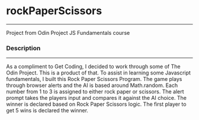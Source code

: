 # rockPaperScissors
---
Project from Odin Project JS Fundamentals course

### Description
---
As a compliment to Get Coding, I decided to work through some of The Odin Project. This is a product of that. To assist in learning some Javascript fundamentals, I built this Rock Paper Scissors Program. The game plays through browser alerts and the AI is based around Math.random. Each number from 1 to 3 is assigned to either rock paper or scissors. The alert prompt takes the players input and compares it against the AI choice. The winner is declared based on Rock Paper Scissors logic. The first player to get 5 wins is declared the winner.
